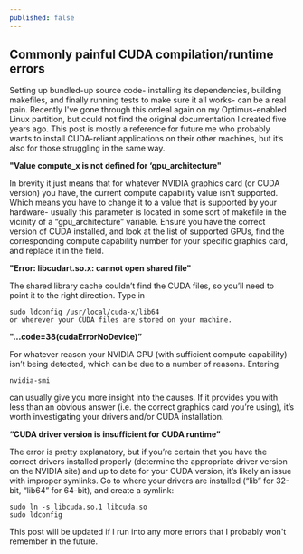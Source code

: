 ```yaml
---
published: false
---
```

## Commonly painful CUDA compilation/runtime errors

Setting up bundled-up source code- installing its dependencies, building makefiles, and finally running tests to make sure it all works- can be a real pain. Recently I've gone through this ordeal again on my Optimus-enabled Linux partition, but could not find the original documentation I created five years ago. This post is mostly a reference for future me who probably wants to install CUDA-reliant applications on their other machines, but it’s also for those struggling in the same way.

**"Value compute_x is not defined for ‘gpu_architecture"**

In brevity it just means that for whatever NVIDIA graphics card (or CUDA version) you have, the current compute capability value isn’t supported. Which means you have to change it to a value that is supported by your hardware- usually this parameter is located in some sort of makefile in the vicinity of a “gpu_architecture” variable. Ensure you have the correct version of CUDA installed, and look at the list of supported GPUs, find the corresponding compute capability number for your specific graphics card, and replace it in the field.

**"Error: libcudart.so.x: cannot open shared file"**

The shared library cache couldn’t find the CUDA files, so you’ll need to point it to the right direction. Type in

```
sudo ldconfig /usr/local/cuda-x/lib64
or wherever your CUDA files are stored on your machine.
```

**"…code=38(cudaErrorNoDevice)”**

For whatever reason your NVIDIA GPU (with sufficient compute capability) isn’t being detected, which can be due to a number of reasons. Entering

```
nvidia-smi
```

can usually give you more insight into the causes. If it provides you with less than an obvious answer (i.e. the correct graphics card you’re using), it’s worth investigating your drivers and/or CUDA installation.

**“CUDA driver version is insufficient for CUDA runtime”**

The error is pretty explanatory, but if you’re certain that you have the correct drivers installed properly (determine the appropriate driver version on the NVIDIA site) and up to date for your CUDA version, it’s likely an issue with improper symlinks. Go to where your drivers are installed (“lib” for 32-bit, “lib64” for 64-bit), and create a symlink:

```
sudo ln -s libcuda.so.1 libcuda.so
sudo ldconfig
```

This post will be updated if I run into any more errors that I probably won't remember in the future.